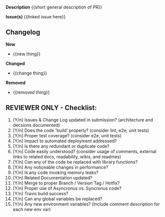 
**Description**
{{short general description of PR}}

**Issue(s)** 
{{linked issue here}}

## Changelog

**New**

* {{new thing}}

**Changed**

* {{change thing}}

**Removed**

* {{removed thing}}

<!-- Reviewer will Copy the following checklist into a comment for thier review -->
## REVIEWER ONLY - Checklist:
1.  [Y/n] Issues & Change Log updated in submission? (architecture and decsions documented)
2.  [Y/n] Does the code 'build' properly? (consider lint, e2e, unit tests)
3.  [Y/n] Proper test coverage? (consider e2e, unit tests)
4.  [Y/n] Impact to automated deployment addressed?
5.  [Y/n] Is there any redundant or duplicate code?
6.  [Y/n] Code easily understood? (consider usage of comments, external links to related docs, readability, wikis, and readmes)
7.  [Y/n] Can any of the code be replaced with library functions?
8.  [Y/n] Any noticeable changes in performance?
9.  [Y/n] Is any code invoking memory leaks?
10. [Y/n] Related Documentation updated?
11. [Y/n] Merge to proper Branch / Version Tag / Hotfix?
12. [Y/n] Proper use of Asyncronus vs. Syncronus code?
13. [Y/n] Travis build success?
14. [Y/n] Can any global variables be replaced?
15. [Y/n] Any new environment variables? (Include comment description for each new env var)